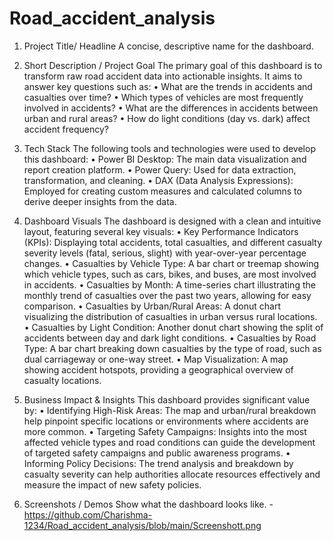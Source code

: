 # Road_accident_analysis
1. Project Title/ Headline
   A concise, descriptive name for the dashboard.

2. Short Description /  Project Goal
The primary goal of this dashboard is to transform raw road accident data into actionable insights. It aims to answer key questions such as:
• What are the trends in accidents and casualties over time?
• Which types of vehicles are most frequently involved in accidents?
• What are the differences in accidents between urban and rural areas?
• How do light conditions (day vs. dark) affect accident frequency?

3. Tech Stack
The following tools and technologies were used to develop this dashboard:
• Power BI Desktop: The main data visualization and report creation platform.
• Power Query: Used for data extraction, transformation, and cleaning.
• DAX (Data Analysis Expressions): Employed for creating custom measures and calculated columns to derive deeper insights from the data.

4. Dashboard Visuals
The dashboard is designed with a clean and intuitive layout, featuring several key visuals:
• Key Performance Indicators (KPIs): Displaying total accidents, total casualties, and different casualty severity levels (fatal, serious, slight) with year-over-year percentage changes.
• Casualties by Vehicle Type: A bar chart or treemap showing which vehicle types, such as cars, bikes, and buses, are most involved in accidents.
• Casualties by Month: A time-series chart illustrating the monthly trend of casualties over the past two years, allowing for easy comparison.
• Casualties by Urban/Rural Areas: A donut chart visualizing the distribution of casualties in urban versus rural locations.
• Casualties by Light Condition: Another donut chart showing the split of accidents between day and dark light conditions.
• Casualties by Road Type: A bar chart breaking down casualties by the type of road, such as dual carriageway or one-way street.
• Map Visualization: A map showing accident hotspots, providing a geographical overview of casualty locations.

5. Business Impact & Insights
This dashboard provides significant value by:
• Identifying High-Risk Areas: The map and urban/rural breakdown help pinpoint specific locations or environments where accidents are more common.
• Targeting Safety Campaigns: Insights into the most affected vehicle types and road conditions can guide the development of targeted safety campaigns and public awareness programs.
• Informing Policy Decisions: The trend analysis and breakdown by casualty severity can help authorities allocate resources effectively and measure the impact of new safety policies.

6. Screenshots / Demos
   Show what the dashboard looks like. -https://github.com/Charishma-1234/Road_accident_analysis/blob/main/Screenshott.png
